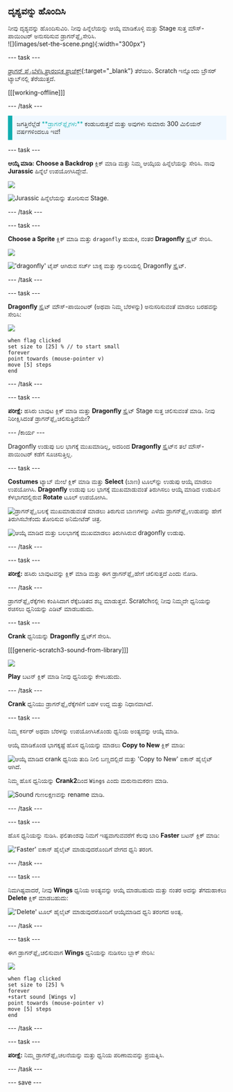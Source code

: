## ದೃಶ್ಯವನ್ನು ಹೊಂದಿಸಿ

<div style="display: flex; flex-wrap: wrap">
<div style="flex-basis: 200px; flex-grow: 1; margin-right: 15px;">
ನೀವು ದೃಶ್ಯವನ್ನು ಹೊಂದಿಸುವಿರಿ. ನೀವು ಹಿನ್ನೆಲೆಯನ್ನು ಆಯ್ಕೆ ಮಾಡಿಕೊಳ್ಳಿ ಮತ್ತು Stage ಸುತ್ತ ಮೌಸ್-ಪಾಯಿಂಟರ್‌ ಅನುಸರಿಸುವ ಡ್ರಾಗನ್‌ಫ್ಲೈ ಸೇರಿಸಿ.
</div>
<div>
![](images/set-the-scene.png){:width="300px"}
</div>
</div>

--- task ---

[ಡ್ರಾಗನ್‌ ಫ್ಲೈ ಬೆಳೆಸಿ ಪ್ರಾರಂಭಿಕ ಪ್ರಾಜೆಕ್ಟ್](https://scratch.mit.edu/projects/535695413/editor){:target="_blank"} ತೆರೆಯಿರಿ. Scratch ಇನ್ನೊಂದು ಬ್ರೌಸರ್ ಟ್ಯಾಬ್‌ನಲ್ಲಿ ತೆರೆಯುತ್ತದೆ.

[[[working-offline]]]

--- /task ---

<p style="border-left: solid; border-width:10px; border-color: #0faeb0; background-color: aliceblue; padding: 10px;">
ಜಗತ್ತಿನೆಲ್ಲೆಡೆ <span style="color: #0faeb0">**ಡ್ರಾಗನ್‌ಫ್ಲೈಗಳು**</span> ಕಂಡುಬರುತ್ತವೆ ಮತ್ತು ಅವುಗಳು ಸುಮಾರು 300 ಮಿಲಿಯನ್‌ ವರ್ಷಗಳಿಂದಲೂ ಇವೆ!</p>

--- task ---

**ಆಯ್ಕೆ ಮಾಡಿ:** **Choose a Backdrop** ಕ್ಲಿಕ್‌ ಮಾಡಿ ಮತ್ತು ನಿಮ್ಮ ಆಯ್ಕೆಯ ಹಿನ್ನೆಲೆಯನ್ನು ಸೇರಿಸಿ. ನಾವು **Jurassic** ಹಿನ್ನೆಲೆ ಉಪಯೋಗಿಸಿದ್ದೇವೆ.

![](images/choose-backdrop-icon.png)

![Jurassic ಹಿನ್ನೆಲೆಯನ್ನು ತೋರಿಸುವ Stage.](images/Jurassic-backdrop.png)

--- /task ---

--- task ---

**Choose a Sprite** ಕ್ಲಿಕ್‌ ಮಾಡಿ ಮತ್ತು `dragonfly` ಹುಡುಕಿ, ನಂತರ **Dragonfly** ಸ್ಪ್ರೈಟ್‌ ಸೇರಿಸಿ.

![](images/choose-sprite-icon.png)

!['dragonfly' ಟೈಪ್‌ ಆಗಿರುವ ಸರ್ಚ್‌ ಬಾಕ್ಸ ಮತ್ತು ಗ್ಯಾಲರಿಯಲ್ಲಿ Dragonfly ಸ್ಪ್ರೈಟ್.](images/dragonfly-search.png)

--- /task ---

--- task ---

**Dragonfly** ಸ್ಪ್ರೈಟ್‌ ಮೌಸ್-ಪಾಯಿಂಟರ್‌ (ಅಥವಾ ನಿಮ್ಮ ಬೆರಳನ್ನು) ಅನುಸರಿಸುವಂತೆ ಮಾಡಲು ಬರಹವನ್ನು ಸೇರಿಸಿ:

![](images/dragonfly-icon.png)

```blocks3
when flag clicked
set size to [25] % // to start small
forever
point towards (mouse-pointer v)
move [5] steps
end
```
--- /task ---

--- task ---

**ಪರೀಕ್ಷೆ:** ಹಸಿರು ಬಾವುಟ ಕ್ಲಿಕ್‌ ಮಾಡಿ ಮತ್ತು **Dragonfly** ಸ್ಪ್ರೈಟ್‌ Stage ಸುತ್ತ ಚಲಿಸುವಂತೆ ಮಾಡಿ. ನೀವು ನಿರೀಕ್ಷಿಸಿದಂತೆ ಡ್ರಾಗನ್‌ಫ್ಲೈ ಚಲಿಸುತ್ತಿದೆಯೇ?

--- /ಕಾರ್ಯ ---

Dragonfly ಉಡುಪು ಬಲ ಭಾಗಕ್ಕೆ ಮುಖಮಾಡಿಲ್ಲ, ಅದರಿಂದ **Dragonfly** ಸ್ಪ್ರೈಟ್‌ನ ತಲೆ ಮೌಸ್-ಪಾಯಿಂಟರ್‌ ಕಡೆಗೆ ಸೂಚಿಸುತ್ತಿಲ್ಲ.

--- task ---

**Costumes** ಟ್ಯಾಬ್‌ ಮೇಲೆ ಕ್ಲಿಕ್‌ ಮಾಡಿ ಮತ್ತು **Select** (ಬಾಣ) ಟೂಲ್‌ನ್ನು ಉಡುಪು ಆಯ್ಕೆ ಮಾಡಲು ಉಪಯೋಗಿಸಿ. **Dragonfly** ಉಡುಪು ಬಲ ಭಾಗಕ್ಕೆ ಮುಖಮಾಡುವಂತೆ ತಿರುಗಿಸಲು ಆಯ್ಕೆ ಮಾಡಿದ ಉಡುಪಿನ ಕೆಳಭಾಗದಲ್ಲಿರುವ **Rotate** ಟೂಲ್‌ ಉಪಯೋಗಿಸಿ.

![ಡ್ರಾಗನ್‌ಫ್ಲೈ ಬಲಕ್ಕೆ ಮುಖಮಾಡುವಂತೆ ಮಾಡಲು ತಿರುಗುವ ಬಾಣಗಳನ್ನು ಎಳೆದು ಡ್ರಾಗನ್‌ಫ್ಲೈ ಉಡುಪನ್ನು ಹೇಗೆ ತಿರುಗಿಸಬೇಕೆಂದು ತೋರಿಸುವ ಅನಿಮೇಟೆಡ್‌ ಚಿತ್ರ.](images/rotated-costume.gif)

![ಆಯ್ಕೆ ಮಾಡಿದ ಮತ್ತು ಬಲಭಾಗಕ್ಕೆ ಮುಖಮಾಡಲು ತಿರುಗಿಸಿರುವ dragonfly ಉಡುಪು.](images/rotated-costume.png)

--- /task ---

--- task ---

**ಪರೀಕ್ಷೆ:** ಹಸಿರು ಬಾವುಟವನ್ನು ಕ್ಲಿಕ್‌ ಮಾಡಿ ಮತ್ತು ಈಗ ಡ್ರಾಗನ್‌ಫ್ಲೈ ಹೇಗೆ ಚಲಿಸುತ್ತದೆ ಎಂದು ನೋಡಿ.

--- /task ---

ಡ್ರಾಗನ್‌ಫ್ಲೈ ರೆಕ್ಕೆಗಳು ಕಂಪಿಸಿದಾಗ ರೆಕ್ಕೆಬಡಿತದ ಶಬ್ದ ಮಾಡುತ್ತವೆ. Scratchನಲ್ಲಿ ನೀವು ನಿಮ್ಮದೇ ಧ್ವನಿಯನ್ನು ರಚಿಸಲು ಧ್ವನಿಯನ್ನು ಎಡಿಟ್‌ ಮಾಡಬಹುದು.

--- task ---

**Crank** ಧ್ವನಿಯನ್ನು **Dragonfly** ಸ್ಪ್ರೈಟ್‌ಗೆ ಸೇರಿಸಿ.

[[[generic-scratch3-sound-from-library]]]

![](images/crank-sound-editor.png)

**Play** ಬಟನ್‌ ಕ್ಲಿಕ್‌ ಮಾಡಿ ನೀವು ಧ್ವನಿಯನ್ನು ಕೇಳಬಹುದು.

--- /task ---

**Crank** ಧ್ವನಿಯು ಡ್ರಾಗನ್‌ಫ್ಲೈ ರೆಕ್ಕೆಗಳಿಗೆ ಬಹಳ ಉದ್ದ ಮತ್ತು ನಿಧಾನವಾಗಿದೆ.

--- task ---

ನಿಮ್ಮ ಕರ್ಸರ್‌ ಅಥವಾ ಬೆರಳನ್ನು ಉಪಯೋಗಿಸಿಕೊಂಡು ಧ್ವನಿಯ ಅಂತ್ಯವನ್ನು ಆಯ್ಕೆ ಮಾಡಿ.

ಆಯ್ಕೆ ಮಾಡಿಕೊಂಡ ಭಾಗಕ್ಕಷ್ಟೆ ಹೊಸ ಧ್ವನಿಯನ್ನು ಮಾಡಲು **Copy to New** ಕ್ಲಿಕ್‌ ಮಾಡಿ:

![ಆಯ್ಕೆ ಮಾಡಿದ crank ಧ್ವನಿಯ ತುದಿ ನೀಲಿ ಬಣ್ಣದಲ್ಲಿದೆ ಮತ್ತು 'Copy to New' ಐಕಾನ್‌ ಹೈಲೈಟ್‌ ಆಗಿದೆ.](images/crank-copy-end.png)

ನಿಮ್ಮ ಹೊಸ ಧ್ವನಿಯನ್ನು **Crank2**ದಿಂದ `Wings` ಎಂದು ಮರುನಾಮಕರಣ ಮಾಡಿ.

![Sound ಗುಣಲಕ್ಷಣವನ್ನು rename‌ ಮಾಡಿ.](images/crank-wings-sound.png)

--- /task ---

--- task ---

ಹೊಸ ಧ್ವನಿಯನ್ನು ನುಡಿಸಿ. ಫಲಿತಾಂಶವು ನಿಮಗೆ ಇಷ್ಟವಾಗುವವರೆಗೆ ಕೆಲವು ಬಾರಿ **Faster** ಬಟನ್‌ ಕ್ಲಿಕ್‌ ಮಾಡಿ:

!['Faster' ಐಕಾನ್‌ ಹೈಲೈಟ್‌ ಮಾಡುವುದರೊಂದಿಗೆ ವೇಗದ ಧ್ವನಿ ತರಂಗ.](images/wings-faster.png)

--- /task ---

--- task ---

ನಿಮಗಿಷ್ಟವಾದರೆ, ನೀವು **Wings** ಧ್ವನಿಯ ಅಂತ್ಯವನ್ನು ಆಯ್ಕೆ ಮಾಡಬಹುದು ಮತ್ತು ನಂತರ ಅದನ್ನು ತೆಗದುಹಾಕಲು **Delete** ಕ್ಲಿಕ್‌ ಮಾಡಬಹುದು:

!['Delete' ಟೂಲ್‌ ಹೈಲೈಟ್‌ ಮಾಡುವುದರೊಂದಿಗೆ ಆಯ್ಕೆಮಾಡಿದ ಧ್ವನಿ ತರಂಗದ ಅಂತ್ಯ.](images/wings-shorter.png)

--- /task ---

--- task ---

ಈಗ ಡ್ರಾಗನ್‌ಫ್ಲೈ ಚಲಿಸುವಾಗ **Wings** ಧ್ವನಿಯನ್ನು ನುಡಿಸಲು ಬ್ಲಾಕ್‌ ಸೇರಿಸಿ:

![](images/dragonfly-icon.png)

```blocks3
when flag clicked
set size to [25] %
forever
+start sound [Wings v]
point towards (mouse-pointer v)
move [5] steps
end
```
--- /task ---

--- task ---

**ಪರೀಕ್ಷೆ:** ನಿಮ್ಮ ಡ್ರಾಗನ್‌ಫ್ಲೈ ಚಲನೆಯನ್ನು ಮತ್ತು ಧ್ವನಿಯ ಪರಿಣಾಮವನ್ನು ಪ್ರಯತ್ನಿಸಿ.

--- /task ---

--- save ---
